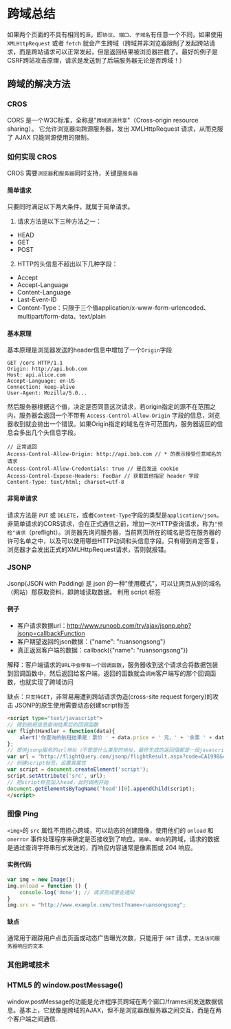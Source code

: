 # 跨域总结
如果两个页面的不具有相同的`源`，即`协议`、`端口`、`子域名`有任意一个不同，如果使用 `XMLHttpRequest` 或者 `fetch` 就会产生跨域（跨域并非浏览器限制了发起跨站请求，而是跨站请求可以正常发起，但是返回结果被浏览器拦截了。最好的例子是CSRF跨站攻击原理，请求是发送到了后端服务器无论是否跨域！）
<!--more-->
## 跨域的解决方法

### CROS
CORS 是一个W3C标准，全称是"`跨域资源共享`"（Cross-origin resource sharing）。 
它允许浏览器向跨源服务器，发出 XMLHttpRequest 请求，从而克服了 AJAX 只能同源使用的限制。

### 如何实现 CROS
CROS 需要`浏览器`和`服务器`同时支持，关键是`服务器`

#### 简单请求
只要同时满足以下两大条件，就属于简单请求。 
1. 请求方法是以下三种方法之一： 
- HEAD 
- GET 
- POST 
2. HTTP的头信息不超出以下几种字段： 
- Accept 
- Accept-Language 
- Content-Language 
- Last-Event-ID 
- Content-Type：只限于三个值application/x-www-form-urlencoded、multipart/form-data、text/plain

#### 基本原理
基本原理是浏览器发送的header信息中增加了一个`Origin`字段 
```
GET /cors HTTP/1.1
Origin: http://api.bob.com
Host: api.alice.com
Accept-Language: en-US
Connection: keep-alive
User-Agent: Mozilla/5.0...
```
然后服务器根据这个值，决定是否同意这次请求，若origin指定的源不在范围之内，服务器会返回一个不带有 `Access-Control-Allow-Origin` 字段的信息，浏览器收到就会抛出一个错误。如果Origin指定的域名在许可范围内，服务器返回的信息会多出几个头信息字段。 
```
// 正常返回
Access-Control-Allow-Origin: http://api.bob.com // * 的表示接受任意域名的请求
Access-Control-Allow-Credentials: true // 是否发送 cookie
Access-Control-Expose-Headers: FooBar // 获取其他指定 header 字段
Content-Type: text/html; charset=utf-8
```
#### 非简单请求
请求方法是 `PUT` 或 `DELETE`，或者`Content-Type`字段的类型是`application/json`。
非简单请求的CORS请求，会在正式通信之前，增加一次HTTP查询请求，称为`"预检"请求`（preflight）。浏览器先询问服务器，当前网页所在的域名是否在服务器的许可名单之中，以及可以使用哪些HTTP动词和头信息字段。只有得到肯定答复，浏览器才会发出正式的XMLHttpRequest请求，否则就报错。

### JSONP
Jsonp(JSON with Padding) 是 json 的一种"使用模式"，可以让网页从别的域名（网站）那获取资料，即跨域读取数据。 利用 script 标签

#### 例子
- 客户请求数据url：http://www.runoob.com/try/ajax/jsonp.php?jsonp=callbackFunction 
- 客户期望返回的json数据：{"name": "ruansongsong"} 
- 真正返回客户端的数据：callback({"name": "ruansongsong"}) 
 
解释：客户端请求的`URL中会带有一个回调函数`，服务器收到这个请求会将数据包装到回调函数中，然后返回给客户端，返回的函数就会`调用`客户端写的那个回调函数，也就实现了跨域访问 
 
缺点：`只支持GET`，非常易用遭到跨站请求伪造(cross-site request forgery)的攻击 
JSONP的原生使用需要动态创建script标签 
```html
<script type="text/javascript"> 
// 得到航班信息查询结果后的回调函数 
var flightHandler = function(data){ 
    alert('你查询的航班结果是：票价 ' + data.price + ' 元，' + '余票 ' + data.tickets + ' 张。'); 
}; 
// 提供jsonp服务的url地址（不管是什么类型的地址，最终生成的返回值都是一段javascript代码） 
var url = "http://flightQuery.com/jsonp/flightResult.aspx?code=CA1998&callback=flightHandler"; 
// 创建script标签，设置其属性 
var script = document.createElement('script'); 
script.setAttribute('src', url); 
// 把script标签加入head，此时调用开始 
document.getElementsByTagName('head')[0].appendChild(script);  
</script> 
 ```

### 图像 Ping
`<img>`的 `src` 属性不用担心跨域，可以动态的创建图像，使用他们的 `onload` 和 `onerror` 事件处理程序来确定是否接收到了响应。`简单`、`单向`的跨域，请求的数据是通过查询字符串形式发送的，而响应内容通常是像素图或 204 响应。

#### 实例代码
```javascript
var img = new Image();
img.onload = function () {
    console.log('done'); // 请求完成便会通知
}
img.src = "http://www.example.com/test?name=ruansongsong";
```

#### 缺点
通常用于跟踪用户点击页面或动态广告曝光次数，只能用于 `GET` 请求，`无法访问服务器响应的文本`

### 其他跨域技术

### HTML5 的 window.postMessage()
window.postMessage的功能是允许程序员跨域在两个窗口/frames间发送数据信息。基本上，它就像是跨域的AJAX，但不是浏览器跟服务器之间交互，而是在两个客户端之间通信.
